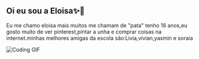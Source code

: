 ## Oi eu sou a Eloisa✨🎀
Eu me chamo eloisa mais muitos me chamam de "pata" tenho 16 anos,eu gosto muito de ver pinterest,pintar a unha e comprar coisas na internet.minhas melhores amigas da escola são:Livia,vivian,yasmin e soraia


![Coding GIF](https://i.pinimg.com/originals/19/d5/39/19d5396de3a54f311a7ec6a5eb3456dc.gif)




 
